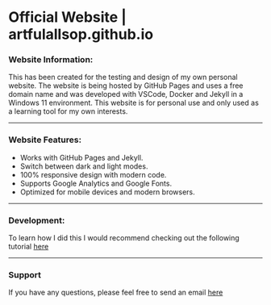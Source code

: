 # Official Website | artfulallsop.github.io

### Website Information:

This has been created for the testing and design of my own personal website.
The website is being hosted by GitHub Pages and uses a free domain name and was developed with VSCode, Docker and Jekyll in a Windows 11 environment. This website is for personal use and only used as a learning tool for my own interests.

* * *

### Website Features:

- Works with GitHub Pages and Jekyll.
- Switch between dark and light modes.
- 100% responsive design with modern code.
- Supports Google Analytics and Google Fonts.
- Optimized for mobile devices and modern browsers.

* * *

### Development:

To learn how I did this I would recommend checking out the following tutorial [here](https://github.com/BillRaymond/my-jekyll-docker-website)

* * *

### Support

<p>If you have any questions, please feel free to send an email <a href="mailto:yournamehere@gmail.com">here</a><p>